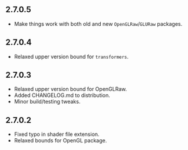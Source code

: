 2.7.0.5
--------
* Make things work with both old and new `OpenGLRaw`/`GLURaw` packages.

2.7.0.4
--------
* Relaxed upper version bound for `transformers`.

2.7.0.3
--------
* Relaxed upper version bound for OpenGLRaw.
* Added CHANGELOG.md to distribution.
* Minor build/testing tweaks.

2.7.0.2
--------
* Fixed typo in shader file extension.
* Relaxed bounds for OpenGL package.
